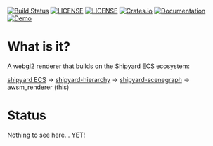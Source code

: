 [![Build Status](https://github.com/dakom/awsm-renderer/workflows/Test%2C%20Build%2C%20and%20Deploy/badge.svg)](https://github.com/dakom/awsm-renderer/actions)
[![LICENSE](https://img.shields.io/badge/license-MIT-blue.svg)](LICENSE-MIT)
[![LICENSE](https://img.shields.io/badge/license-apache-blue.svg)](LICENSE-APACHE)
[![Crates.io](https://img.shields.io/crates/v/awsm_renderer.svg)](https://crates.io/crates/awsm_renderer)
[![Documentation](https://docs.rs/awsm_renderer/badge.svg)](https://docs.rs/awsm_renderer)
[![Demo](https://img.shields.io/badge/demo-launch-yellow)](https://dakom.github.io/awsm-renderer)

# What is it?

A webgl2 renderer that builds on the Shipyard ECS ecosystem:

[shipyard ECS](https://github.com/leudz/shipyard)
-> [shipyard-hierarchy](https://github.com/dakom/shipyard-hierarchy) 
-> [shipyard-scenegraph](https://github.com/dakom/shipyard-scenegraph)
-> awsm_renderer (this)

# Status

Nothing to see here... YET!